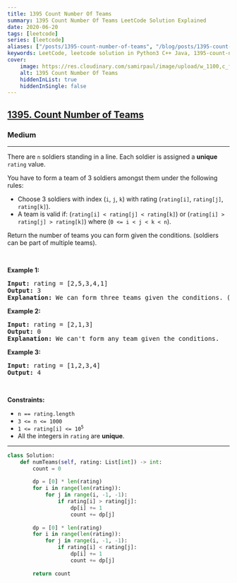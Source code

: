 ```yaml
---
title: 1395 Count Number Of Teams
summary: 1395 Count Number Of Teams LeetCode Solution Explained
date: 2020-06-20
tags: [leetcode]
series: [leetcode]
aliases: ["/posts/1395-count-number-of-teams", "/blog/posts/1395-count-number-of-teams", "/1395-count-number-of-teams"]
keywords: LeetCode, leetcode solution in Python3 C++ Java, 1395-count-number-of-teams solution
cover:
    image: https://res.cloudinary.com/samirpaul/image/upload/w_1100,c_fit,co_rgb:FFFFFF,l_text:Arial_70_bold:1395 Count Number Of Teams/problem-solving.webp
    alt: 1395 Count Number Of Teams
    hiddenInList: true
    hiddenInSingle: false
---
```



<h2><a href="https://leetcode.com/problems/count-number-of-teams/">1395. Count Number of Teams</a></h2><h3>Medium</h3><hr><div><p>There are <code>n</code> soldiers standing in a line. Each soldier is assigned a <strong>unique</strong> <code>rating</code> value.</p>

<p>You have to form a team of 3 soldiers amongst them under the following rules:</p>

<ul>
	<li>Choose 3 soldiers with index (<code>i</code>, <code>j</code>, <code>k</code>) with rating (<code>rating[i]</code>, <code>rating[j]</code>, <code>rating[k]</code>).</li>
	<li>A team is valid if: (<code>rating[i] &lt; rating[j] &lt; rating[k]</code>) or (<code>rating[i] &gt; rating[j] &gt; rating[k]</code>) where (<code>0 &lt;= i &lt; j &lt; k &lt; n</code>).</li>
</ul>

<p>Return the number of teams you can form given the conditions. (soldiers can be part of multiple teams).</p>

<p>&nbsp;</p>
<p><strong>Example 1:</strong></p>

<pre><strong>Input:</strong> rating = [2,5,3,4,1]
<strong>Output:</strong> 3
<strong>Explanation:</strong> We can form three teams given the conditions. (2,3,4), (5,4,1), (5,3,1). 
</pre>

<p><strong>Example 2:</strong></p>

<pre><strong>Input:</strong> rating = [2,1,3]
<strong>Output:</strong> 0
<strong>Explanation:</strong> We can't form any team given the conditions.
</pre>

<p><strong>Example 3:</strong></p>

<pre><strong>Input:</strong> rating = [1,2,3,4]
<strong>Output:</strong> 4
</pre>

<p>&nbsp;</p>
<p><strong>Constraints:</strong></p>

<ul>
	<li><code>n == rating.length</code></li>
	<li><code>3 &lt;= n &lt;= 1000</code></li>
	<li><code>1 &lt;= rating[i] &lt;= 10<sup>5</sup></code></li>
	<li>All the integers in <code>rating</code> are <strong>unique</strong>.</li>
</ul>
</div>

---




```python
class Solution:
    def numTeams(self, rating: List[int]) -> int:
        count = 0
        
        dp = [0] * len(rating)
        for i in range(len(rating)):
            for j in range(i, -1, -1):
                if rating[i] > rating[j]:
                    dp[i] += 1
                    count += dp[j]
        
        dp = [0] * len(rating)
        for i in range(len(rating)):
            for j in range(i, -1, -1):
                if rating[i] < rating[j]:
                    dp[i] += 1
                    count += dp[j]
        
        return count
```
